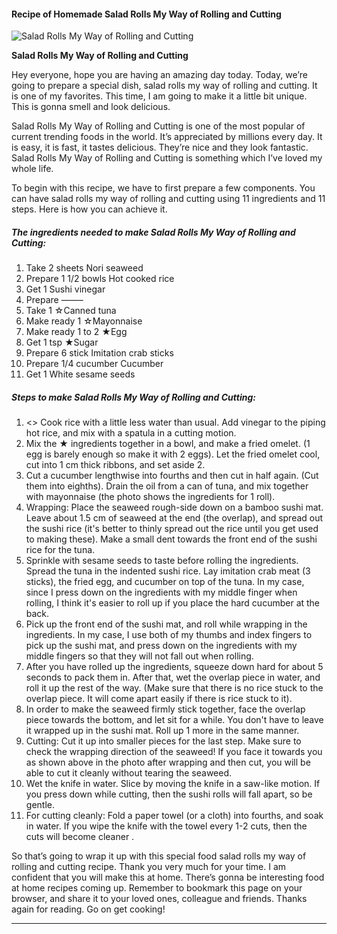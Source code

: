             

#### Recipe of Homemade Salad Rolls My Way of Rolling and Cutting

![Salad Rolls My Way of Rolling and Cutting](https://img-global.cpcdn.com/recipes/6654966455336960/751x532cq70/salad-rolls-my-way-of-rolling-and-cutting-recipe-main-photo.jpg)

**Salad Rolls My Way of Rolling and Cutting**

Hey everyone, hope you are having an amazing day today. Today, we’re going to prepare a special dish, salad rolls my way of rolling and cutting. It is one of my favorites. This time, I am going to make it a little bit unique. This is gonna smell and look delicious.

Salad Rolls My Way of Rolling and Cutting is one of the most popular of current trending foods in the world. It’s appreciated by millions every day. It is easy, it is fast, it tastes delicious. They’re nice and they look fantastic. Salad Rolls My Way of Rolling and Cutting is something which I’ve loved my whole life.

To begin with this recipe, we have to first prepare a few components. You can have salad rolls my way of rolling and cutting using 11 ingredients and 11 steps. Here is how you can achieve it.

##### The ingredients needed to make Salad Rolls My Way of Rolling and Cutting:

1.  Take 2 sheets Nori seaweed
2.  Prepare 1 1/2 bowls Hot cooked rice
3.  Get 1 Sushi vinegar
4.  Prepare ——–
5.  Take 1 ☆Canned tuna
6.  Make ready 1 ☆Mayonnaise
7.  Make ready 1 to 2 ★Egg
8.  Get 1 tsp ★Sugar
9.  Prepare 6 stick Imitation crab sticks
10.  Prepare 1/4 cucumber Cucumber
11.  Get 1 White sesame seeds

##### Steps to make Salad Rolls My Way of Rolling and Cutting:

1.  <<Prep Work>> Cook rice with a little less water than usual. Add vinegar to the piping hot rice, and mix with a spatula in a cutting motion.
2.  Mix the ★ ingredients together in a bowl, and make a fried omelet. (1 egg is barely enough so make it with 2 eggs). Let the fried omelet cool, cut into 1 cm thick ribbons, and set aside 2.
3.  Cut a cucumber lengthwise into fourths and then cut in half again. (Cut them into eighths). Drain the oil from a can of tuna, and mix together with mayonnaise (the photo shows the ingredients for 1 roll).
4.  Wrapping: Place the seaweed rough-side down on a bamboo sushi mat. Leave about 1.5 cm of seaweed at the end (the overlap), and spread out the sushi rice (it's better to thinly spread out the rice until you get used to making these). Make a small dent towards the front end of the sushi rice for the tuna.
5.  Sprinkle with sesame seeds to taste before rolling the ingredients. Spread the tuna in the indented sushi rice. Lay imitation crab meat (3 sticks), the fried egg, and cucumber on top of the tuna. In my case, since I press down on the ingredients with my middle finger when rolling, I think it's easier to roll up if you place the hard cucumber at the back.
6.  Pick up the front end of the sushi mat, and roll while wrapping in the ingredients. In my case, I use both of my thumbs and index fingers to pick up the sushi mat, and press down on the ingredients with my middle fingers so that they will not fall out when rolling.
7.  After you have rolled up the ingredients, squeeze down hard for about 5 seconds to pack them in. After that, wet the overlap piece in water, and roll it up the rest of the way. (Make sure that there is no rice stuck to the overlap piece. It will come apart easily if there is rice stuck to it).
8.  In order to make the seaweed firmly stick together, face the overlap piece towards the bottom, and let sit for a while. You don't have to leave it wrapped up in the sushi mat. Roll up 1 more in the same manner.
9.  Cutting: Cut it up into smaller pieces for the last step. Make sure to check the wrapping direction of the seaweed! If you face it towards you as shown above in the photo after wrapping and then cut, you will be able to cut it cleanly without tearing the seaweed.
10.  Wet the knife in water. Slice by moving the knife in a saw-like motion. If you press down while cutting, then the sushi rolls will fall apart, so be gentle.
11.  For cutting cleanly: Fold a paper towel (or a cloth) into fourths, and soak in water. If you wipe the knife with the towel every 1-2 cuts, then the cuts will become cleaner .

So that’s going to wrap it up with this special food salad rolls my way of rolling and cutting recipe. Thank you very much for your time. I am confident that you will make this at home. There’s gonna be interesting food at home recipes coming up. Remember to bookmark this page on your browser, and share it to your loved ones, colleague and friends. Thanks again for reading. Go on get cooking!

* * *